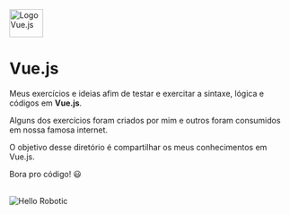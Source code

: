 <div style="display: inline_block"/>
  <img src="https://cdn.jsdelivr.net/gh/devicons/devicon/icons/vuejs/vuejs-original.svg" alt="Logo Vue.js" height="50" width="60"</>
  <h1>Vue.js</h1>
</div>


Meus exercícios e ideias afim de testar e exercitar a sintaxe, lógica e códigos em <b>Vue.js</b>.

Alguns dos exercícios foram criados por mim e outros foram consumidos em nossa famosa internet.

O objetivo desse diretório é compartilhar os meus conhecimentos em Vue.js.

Bora pro código! 😃

<div style="width:80%;height:0;padding-bottom:56%;position:relative;"> </br>
  <img src="https://media1.giphy.com/media/RbDKaczqWovIugyJmW/giphy.gif?cid=ecf05e47xvvqg9r8mc2gaszkiuuptiyuzeepnvlsyzi1tnv7&rid=giphy.gif&ct=g" alt="Hello Robotic" style="position:absolute">
</div>
